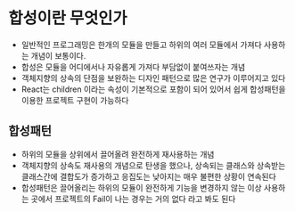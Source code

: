 # 합성이란 무엇인가

- 일반적인 프로그래밍은 한개의 모듈을 만들고 하위의 여러 모듈에서 가져다 사용하는 개념이 보통이다.
- 합성은 모듈을 어디에서나 자유롭게 가져다 부담없이 붙여쓰자는 개념
- 객체지향의 상속의 단점을 보완하는 디자인 패턴으로 많은 연구가 이루어지고 있다
- React는 children 이라는 속성이 기본적으로 포함이 되어 있어서 쉽게 합성패턴을 이용한 프로젝트 구현이 가능하다

## 합성패턴

- 하위의 모듈을 상위에서 끌어올려 완전하게 재사용하는 개념
- 객체지향의 상속도 재사용의 개념으로 탄생을 했으나, 상속되는 클래스와 상속받는 클래스간에 결합도가 증가하고 응집도는 낮아지는 매우 불편한 상황이 연속된다
- 합성패턴은 끌어올리는 하위의 모듈이 완전하게 기능을 변경하지 않는 이상 사용하는 곳에서 프로젝트의 Fail이 나는 경우는 거의 없다 라고 봐도 된다
